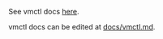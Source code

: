 See vmctl docs [here](https://docs.victoriametrics.com/victoriametrics/vmctl/).

vmctl docs can be edited at [docs/vmctl.md](https://github.com/VictoriaMetrics/VictoriaMetrics/blob/master/docs/victoriametrics/vmctl.md).
